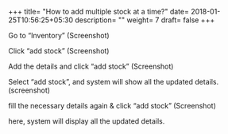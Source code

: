 +++
title= "How to add multiple stock at a time?"
date= 2018-01-25T10:56:25+05:30
description= ""
weight= 7
draft= false
+++




Go to “Inventory”
(Screenshot)

Click “add stock”
(Screenshot)

Add the details and click “add stock”
(Screenshot)

Select “add stock”, and system will show all the updated details. (screenshot)

fill the necessary details again & click “add stock”
(Screenshot)

here, system will display all the updated details. 
